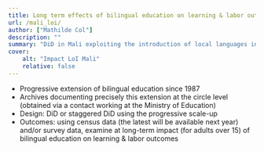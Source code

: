 ```yaml
---
title: Long term effects of bilingual education on learning & labor outcomes: Evidence from Mali
url: /mali_loi/
author: ["Mathilde Col"]
description: "" 
summary: "DiD in Mali exploiting the introduction of local languages in public primary education during the 1990s"
cover:
    alt: "Impact LoI Mali"
    relative: false
---
```


 - Progressive extension of bilingual education since 1987
 - Archives documenting precisely this extension at the circle level (obtained via a contact working at the Ministry of Education)
 - Design: DiD or staggered DiD using the progressive scale-up
 - Outcomes: using census data (the latest will be available next year) and/or survey data, examine at long-term impact (for adults over 15) of bilingual education on learning & labor outcomes

   
   


